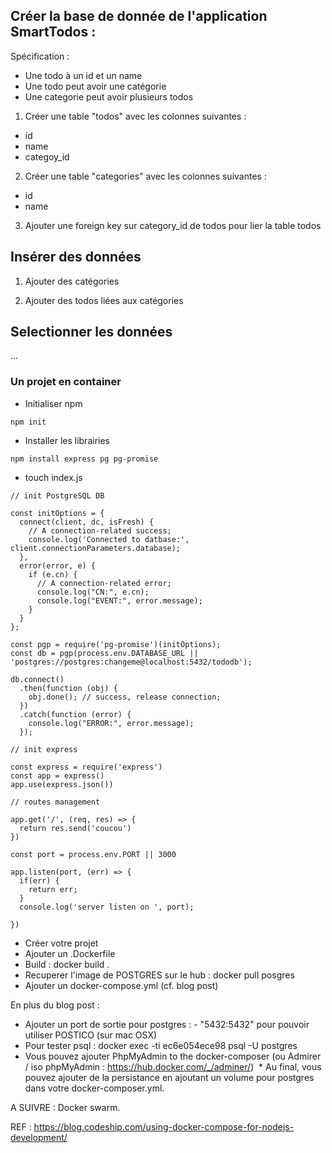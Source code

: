 
## Créer la base de donnée de l'application SmartTodos :

Spécification :

- Une todo à un id et un name
- Une todo peut avoir une catégorie
- Une categorie peut avoir plusieurs todos

1. Créer une table "todos" avec les colonnes suivantes :
  - id
  - name
  - categoy_id
  
2. Créer une table "categories" avec les colonnes suivantes :
  - id
  - name
  
3. Ajouter une foreign key sur category_id de todos pour lier la table todos

## Insérer des données

1. Ajouter des catégories

2. Ajouter des todos liées aux catégories

## Selectionner les données

...

### Un projet en container

  * Initialiser npm
  ```
  npm init
  ```

  * Installer les librairies 
  ```
  npm install express pg pg-promise
  ```

  * touch index.js

  ```
  // init PostgreSQL DB

  const initOptions = {
    connect(client, dc, isFresh) {
      // A connection-related success;
      console.log('Connected to datbase:', client.connectionParameters.database);
    },
    error(error, e) {
      if (e.cn) {
        // A connection-related error;
        console.log("CN:", e.cn);
        console.log("EVENT:", error.message);
      }
    }
  };

  const pgp = require('pg-promise')(initOptions);
  const db = pgp(process.env.DATABASE_URL || 'postgres://postgres:changeme@localhost:5432/tododb');

  db.connect()
    .then(function (obj) {
      obj.done(); // success, release connection;
    })
    .catch(function (error) {
      console.log("ERROR:", error.message);
    });

  // init express

  const express = require('express')
  const app = express()
  app.use(express.json())

  // routes management

  app.get('/', (req, res) => {
    return res.send('coucou')
  })

  const port = process.env.PORT || 3000

  app.listen(port, (err) => {
    if(err) {
      return err;
    }
    console.log('server listen on ', port);
    
  })

  ```





  * Créer votre projet
  * Ajouter un .Dockerfile
  * Build : docker build .
  * Recuperer l'image de POSTGRES sur le hub : docker pull posgres
  * Ajouter un docker-compose.yml (cf. blog post)
  
  En plus du blog post :
  
  * Ajouter un port de sortie pour postgres : - "5432:5432" pour pouvoir utiliser POSTICO (sur mac OSX)
  * Pour tester psql : docker exec -ti ec6e054ece98 psql -U postgres
  * Vous pouvez ajouter PhpMyAdmin to the docker-composer (ou Admirer / iso phpMyAdmin : https://hub.docker.com/_/adminer/)
  * Au final, vous pouvez ajouter de la persistance en ajoutant un volume pour postgres dans votre docker-composer.yml.
  
  A SUIVRE : Docker swarm.

  REF : https://blog.codeship.com/using-docker-compose-for-nodejs-development/
